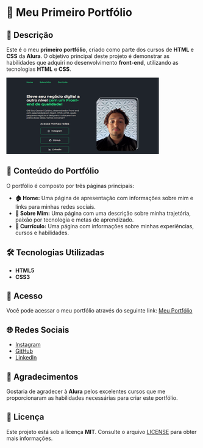 # 🌟 Meu Primeiro Portfólio

## 📖 Descrição

Este é o meu **primeiro portfólio**, criado como parte dos cursos de **HTML** e **CSS** da **Alura**. O objetivo principal deste projeto é demonstrar as habilidades que adquiri no desenvolvimento **front-end**, utilizando as tecnologias **HTML** e **CSS**.

![Captura de Tela do Meu Portfólio](assets/tela-portfolio.png)

## 📂 Conteúdo do Portfólio

O portfólio é composto por três páginas principais:

- **🏠 Home:** Uma página de apresentação com informações sobre mim e links para minhas redes sociais.
- **👤 Sobre Mim:** Uma página com uma descrição sobre minha trajetória, paixão por tecnologia e metas de aprendizado.
- **📄 Currículo:** Uma página com informações sobre minhas experiências, cursos e habilidades.

## 🛠️ Tecnologias Utilizadas

- **HTML5**
- **CSS3**

## 🔗 Acesso

Você pode acessar o meu portfólio através do seguinte link: [Meu Portfólio](https://geovanigaldino.github.io/portfolio-alura/)

## 🌐 Redes Sociais

- [Instagram](https://www.instagram.com/geovaniigs/)
- [GitHub](https://github.com/geovanigaldino)
- [LinkedIn](https://www.linkedin.com/in/geovanigaldino/)

## 🙏 Agradecimentos

Gostaria de agradecer à **Alura** pelos excelentes cursos que me proporcionaram as habilidades necessárias para criar este portfólio.

## 📜 Licença

Este projeto está sob a licença **MIT**. Consulte o arquivo [LICENSE](LICENSE) para obter mais informações.
